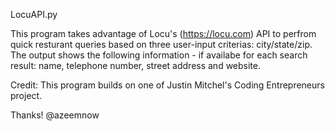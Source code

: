 LocuAPI.py

This program takes advantage of Locu's (https://locu.com) API to perfrom quick resturant queries based on three user-input criterias: city/state/zip. The output shows the following information - if availabe for each search result: name, telephone number, street address and website.

Credit: This program builds on one of Justin Mitchel's Coding Entrepreneurs project. 

Thanks!
@azeemnow
